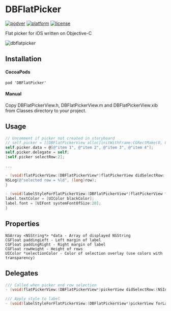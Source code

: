 # DBFlatPicker
[![podver](https://img.shields.io/cocoapods/v/DBFlatPicker.png)](https://cocoapods.org/pods/DBFlatPicker) [![platform](https://img.shields.io/cocoapods/p/DBFlatPicker.png)](https://cocoapods.org/pods/DBFlatPicker) [![license](https://img.shields.io/cocoapods/l/DBFlatPicker.png)](https://cocoapods.org/pods/DBFlatPicker)

Flat picker for iOS written on Objective-C

![dbflatpicker](https://user-images.githubusercontent.com/5740772/29422075-bc3404a6-837f-11e7-9c2e-fd54a90567a0.gif)

## Installation
#### CocoaPods
```
pod 'DBFlatPicker'
```
#### Manual
Copy DBFlatPickerView.h, DBFlatPickerView.m and DBFlatPickerView.xib from Classes directory to your project.

## Usage
```Objective-C
// Uncomment if picker not created in storyboard
// self.picker = [[DBFlatPickerView alloc]initWithFrame:CGRectMake(0, 0, 300, 200)];
self.picker.data = @[@"item 1", @"item 2", @"item 3", @"item 4"];
self.picker.delegate = self;
[self.picker selectRow:2];

...

- (void)flatPickerView:(DBFlatPickerView*)flatPickerView didSelectRow:(NSInteger)row {
NSLog(@"selected row = %ld", (long)row);
}

- (void)labelStyleForFlatPickerView:(DBFlatPickerView*)flatPickerView forLabel:(UILabel*)label {
label.textColor = [UIColor blackColor];
label.font = [UIFont systemFontOfSize:20];
}

```

## Properties
```
NSArray <NSString*> *data - Array of displayed NSString
CGFloat paddingLeft - Left margin of label
CGFloat paddingRight - Right margin of label
CGFloat rowHeight - Height of rows
UIColor *selectionColor - Color of selection overlay (use colors with transparency)
```

## Delegates
```Objective-C
/// Called when picker end row selection
- (void)flatPickerView:(DBFlatPickerView*)pickerView didSelectRow:(NSInteger)row;

/// Apply style to label
- (void)labelStyleForFlatPickerView:(DBFlatPickerView*)pickerView forLabel:(UILabel*)label;
```
